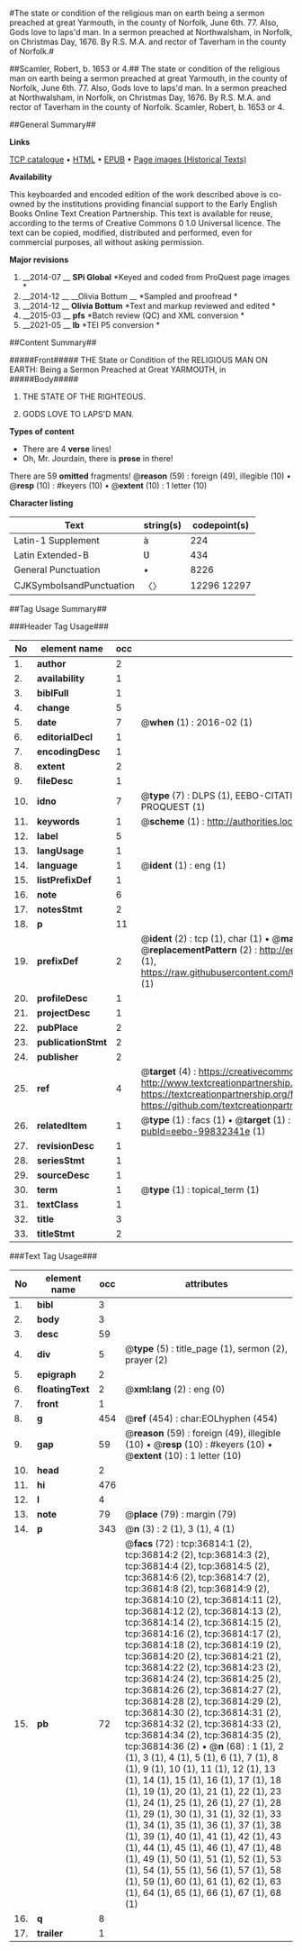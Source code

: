 #The state or condition of the religious man on earth being a sermon preached at great Yarmouth, in the county of Norfolk, June 6th. 77. Also, Gods love to laps'd man. In a sermon preached at Northwalsham, in Norfolk, on Christmas Day, 1676. By R.S. M.A. and rector of Taverham in the county of Norfolk.#

##Scamler, Robert, b. 1653 or 4.##
The state or condition of the religious man on earth being a sermon preached at great Yarmouth, in the county of Norfolk, June 6th. 77. Also, Gods love to laps'd man. In a sermon preached at Northwalsham, in Norfolk, on Christmas Day, 1676. By R.S. M.A. and rector of Taverham in the county of Norfolk.
Scamler, Robert, b. 1653 or 4.

##General Summary##

**Links**

[TCP catalogue](http://www.ota.ox.ac.uk/tcp/)  • 
[HTML](http://tei.it.ox.ac.uk/tcp/Texts-HTML/free/A62/A62289.html)  • 
[EPUB](http://tei.it.ox.ac.uk/tcp/Texts-EPUB/free/A62/A62289.epub) • 
[Page images (Historical Texts)](https://historicaltexts.jisc.ac.uk/eebo-99832341e)

**Availability**

This keyboarded and encoded edition of the work described above is co-owned by the
    institutions providing financial support to the Early English Books Online Text Creation
    Partnership. This text is available for reuse, according to the terms of  Creative Commons 0 1.0 Universal
    licence. The text can be copied, modified, distributed and performed, even for commercial
    purposes, all without asking permission.

**Major revisions**

1. __2014-07 __ __SPi Global__ *Keyed and coded from ProQuest page images *
1. __2014-12 __ __Olivia Bottum __ *Sampled and proofread *
1. __2014-12 __ __Olivia Bottum__ *Text and markup reviewed and edited *
1. __2015-03 __ __pfs__ *Batch review (QC) and XML conversion *
1. __2021-05 __ __lb__ *TEI P5 conversion *

##Content Summary##

#####Front#####
THE State or Condition of the RELIGIOUS MAN ON EARTH: Being a Sermon Preached at Great YARMOƲTH, in 
#####Body#####

1. THE STATE OF THE RIGHTEOUS.

1. GODS LOVE TO LAPS'D MAN.

**Types of content**

  * There are 4 **verse** lines!
  * Oh, Mr. Jourdain, there is **prose** in there!

There are 59 **omitted** fragments! 
 @__reason__ (59) : foreign (49), illegible (10)  •  @__resp__ (10) : #keyers (10)  •  @__extent__ (10) : 1 letter (10)

**Character listing**


|Text|string(s)|codepoint(s)|
|---|---|---|
|Latin-1 Supplement|à|224|
|Latin Extended-B|Ʋ|434|
|General Punctuation|•|8226|
|CJKSymbolsandPunctuation|〈〉|12296 12297|

##Tag Usage Summary##

###Header Tag Usage###

|No|element name|occ|attributes|
|---|---|---|---|
|1.|__author__|2||
|2.|__availability__|1||
|3.|__biblFull__|1||
|4.|__change__|5||
|5.|__date__|7| @__when__ (1) : 2016-02 (1)|
|6.|__editorialDecl__|1||
|7.|__encodingDesc__|1||
|8.|__extent__|2||
|9.|__fileDesc__|1||
|10.|__idno__|7| @__type__ (7) : DLPS (1), EEBO-CITATION (1), VID (1), EEBO-PROQUEST (1), STC (2), PROQUEST (1)|
|11.|__keywords__|1| @__scheme__ (1) : http://authorities.loc.gov/ (1)|
|12.|__label__|5||
|13.|__langUsage__|1||
|14.|__language__|1| @__ident__ (1) : eng (1)|
|15.|__listPrefixDef__|1||
|16.|__note__|6||
|17.|__notesStmt__|2||
|18.|__p__|11||
|19.|__prefixDef__|2| @__ident__ (2) : tcp (1), char (1)  •  @__matchPattern__ (2) : ([0-9\-]+):([0-9IVX]+) (1), (.+) (1)  •  @__replacementPattern__ (2) : http://eebo.chadwyck.com/downloadtiff?vid=$1&page=$2 (1), https://raw.githubusercontent.com/textcreationpartnership/Texts/master/tcpchars.xml#$1 (1)|
|20.|__profileDesc__|1||
|21.|__projectDesc__|1||
|22.|__pubPlace__|2||
|23.|__publicationStmt__|2||
|24.|__publisher__|2||
|25.|__ref__|4| @__target__ (4) : https://creativecommons.org/publicdomain/zero/1.0/ (1), http://www.textcreationpartnership.org/docs/. (1), https://textcreationpartnership.org/faq/#faq05 (1), https://github.com/textcreationpartnership (1)|
|26.|__relatedItem__|1| @__type__ (1) : facs (1)  •  @__target__ (1) : https://data.historicaltexts.jisc.ac.uk/view?pubId=eebo-99832341e (1)|
|27.|__revisionDesc__|1||
|28.|__seriesStmt__|1||
|29.|__sourceDesc__|1||
|30.|__term__|1| @__type__ (1) : topical_term (1)|
|31.|__textClass__|1||
|32.|__title__|3||
|33.|__titleStmt__|2||


###Text Tag Usage###

|No|element name|occ|attributes|
|---|---|---|---|
|1.|__bibl__|3||
|2.|__body__|3||
|3.|__desc__|59||
|4.|__div__|5| @__type__ (5) : title_page (1), sermon (2), prayer (2)|
|5.|__epigraph__|2||
|6.|__floatingText__|2| @__xml:lang__ (2) : eng (0)|
|7.|__front__|1||
|8.|__g__|454| @__ref__ (454) : char:EOLhyphen (454)|
|9.|__gap__|59| @__reason__ (59) : foreign (49), illegible (10)  •  @__resp__ (10) : #keyers (10)  •  @__extent__ (10) : 1 letter (10)|
|10.|__head__|2||
|11.|__hi__|476||
|12.|__l__|4||
|13.|__note__|79| @__place__ (79) : margin (79)|
|14.|__p__|343| @__n__ (3) : 2 (1), 3 (1), 4 (1)|
|15.|__pb__|72| @__facs__ (72) : tcp:36814:1 (2), tcp:36814:2 (2), tcp:36814:3 (2), tcp:36814:4 (2), tcp:36814:5 (2), tcp:36814:6 (2), tcp:36814:7 (2), tcp:36814:8 (2), tcp:36814:9 (2), tcp:36814:10 (2), tcp:36814:11 (2), tcp:36814:12 (2), tcp:36814:13 (2), tcp:36814:14 (2), tcp:36814:15 (2), tcp:36814:16 (2), tcp:36814:17 (2), tcp:36814:18 (2), tcp:36814:19 (2), tcp:36814:20 (2), tcp:36814:21 (2), tcp:36814:22 (2), tcp:36814:23 (2), tcp:36814:24 (2), tcp:36814:25 (2), tcp:36814:26 (2), tcp:36814:27 (2), tcp:36814:28 (2), tcp:36814:29 (2), tcp:36814:30 (2), tcp:36814:31 (2), tcp:36814:32 (2), tcp:36814:33 (2), tcp:36814:34 (2), tcp:36814:35 (2), tcp:36814:36 (2)  •  @__n__ (68) : 1 (1), 2 (1), 3 (1), 4 (1), 5 (1), 6 (1), 7 (1), 8 (1), 9 (1), 10 (1), 11 (1), 12 (1), 13 (1), 14 (1), 15 (1), 16 (1), 17 (1), 18 (1), 19 (1), 20 (1), 21 (1), 22 (1), 23 (1), 24 (1), 25 (1), 26 (1), 27 (1), 28 (1), 29 (1), 30 (1), 31 (1), 32 (1), 33 (1), 34 (1), 35 (1), 36 (1), 37 (1), 38 (1), 39 (1), 40 (1), 41 (1), 42 (1), 43 (1), 44 (1), 45 (1), 46 (1), 47 (1), 48 (1), 49 (1), 50 (1), 51 (1), 52 (1), 53 (1), 54 (1), 55 (1), 56 (1), 57 (1), 58 (1), 59 (1), 60 (1), 61 (1), 62 (1), 63 (1), 64 (1), 65 (1), 66 (1), 67 (1), 68 (1)|
|16.|__q__|8||
|17.|__trailer__|1||
